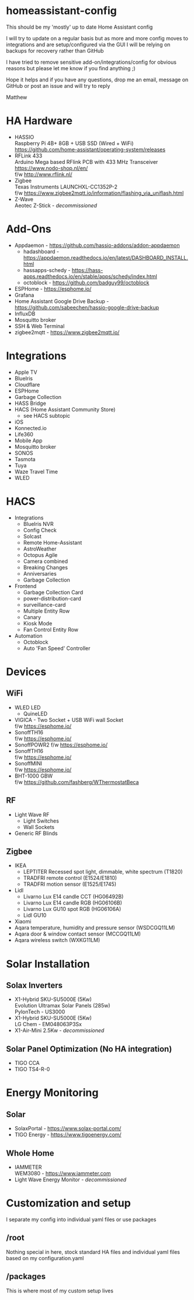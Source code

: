 # homeassistant-config
This should be my 'mostly' up to date Home Assistant config

I will try to update on a regular basis but as more and more config moves to integrations and are setup/configured
via the GUI I will be relying on backups for recovery rather than GitHub

I have tried to remove sensitive add-on/integrations/config for obvious reasons but please let me know if you find anything ;)

Hope it helps and if you have any questions, drop me an email, message on GitHub or post an issue and will try to reply

Matthew

# HA Hardware
- HASSIO  
  Raspberry Pi 4B+ 8GB + USB SSD (Wired + WiFi)  
  https://github.com/home-assistant/operating-system/releases
- RFLink 433  
  Arduino Mega based RFlink PCB with 433 MHz Transceiver  
  https://www.nodo-shop.nl/en/  
  f/w http://www.rflink.nl/
- Zigbee  
  Texas Instruments LAUNCHXL-CC1352P-2  
  f/w https://www.zigbee2mqtt.io/information/flashing_via_uniflash.html
- Z-Wave  
  Aeotec Z-Stick - *decommissioned*

# Add-Ons
- Appdaemon - https://github.com/hassio-addons/addon-appdaemon
  - hadashboard - https://appdaemon.readthedocs.io/en/latest/DASHBOARD_INSTALL.html
  - hassapps-schedy - https://hass-apps.readthedocs.io/en/stable/apps/schedy/index.html
  - octoblock - https://github.com/badguy99/octoblock
- ESPHome - https://esphome.io/
- Grafana
- Home Assistant Google Drive Backup - https://github.com/sabeechen/hassio-google-drive-backup
- InfluxDB
- Mosquitto broker
- SSH & Web Terminal
- zigbee2mqtt - https://www.zigbee2mqtt.io/

# Integrations
- Apple TV
- BlueIris
- Cloudflare
- ESPHome
- Garbage Collection
- HASS Bridge
- HACS (Home Assistant Community Store)
  - see HACS subtopic
- iOS
- Konnected.io
- Life360
- Mobile App
- Mosquitto broker
- SONOS
- Tasmota
- Tuya
- Waze Travel Time
- WLED

# HACS
- Integrations
  - BlueIris NVR
  - Config Check
  - Solcast
  - Remote Home-Assistant
  - AstroWeather
  - Octopus Agile
  - Camera combined
  - Breaking Changes
  - Anniversaries
  - Garbage Collection
- Frontend
  - Garbage Collection Card
  - power-distribution-card
  - surveillance-card
  - Multiple Entity Row
  - Canary
  - Kiosk Mode
  - Fan Control Entity Row
- Automation
  - Octoblock
  - Auto 'Fan Speed' Controller

# Devices
## WiFi
  - WLED LED
    - QuineLED
  - VIGICA - Two Socket + USB WiFi wall Socket  
    f/w https://esphome.io/
  - SonoffTH16  
    f/w https://esphome.io/
  - SonoffPOWR2
    f/w https://esphome.io/
  - SonoffTH16  
    f/w https://esphome.io/
  - SonoffMINI  
    f/w https://esphome.io/
  - BHT-1000 GBW  
    f/w https://github.com/fashberg/WThermostatBeca  

## RF
- Light Wave RF
  - Light Switches
  - Wall Sockets
- Generic RF Blinds

## Zigbee
- IKEA
  - LEPTITER Recessed spot light, dimmable, white spectrum (T1820)
  - TRADFRI remote control (E1524/E1810)
  - TRADFRI motion sensor (E1525/E1745)
- Lidl
  - Livarno Lux E14 candle CCT (HG06492B)
  - Livarno Lux E14 candle RGB (HG06106B)
  - Livarno Lux GU10 spot RGB (HG06106A)
  - Lidl GU10
- Xiaomi
 - Aqara temperature, humidity and pressure sensor (WSDCGQ11LM)
 - Aqara door & window contact sensor (MCCGQ11LM)
 - Aqara wireless switch (WXKG11LM)

# Solar Installation
## Solax Inverters
- X1-Hybrid SKU-SU5000E (5Kw)  
  Evolution Ultramax Solar Panels (285w)  
  PylonTech - US3000  
- X1-Hybrid SKU-SU5000E (5Kw)  
  LG Chem - EM048063P3Sx  
- X1-Air-Mini 2.5Kw - *decommissioned*

## Solar Panel Optimization (No HA integration)
- TIGO CCA
- TIGO TS4-R-0

# Energy Monitoring
## Solar
- SolaxPortal - https://www.solax-portal.com/
- TIGO Energy - https://www.tigoenergy.com/
## Whole Home
- IAMMETER  
  WEM3080 - https://www.iammeter.com
- Light Wave Energy Monitor - *decommissioned*

# Customization and setup
I separate my config into individual yaml files or use packages

## /root
Nothing special in here, stock standard HA files and individual yaml files based on my configuration.yaml

## /packages
This is where most of my custom setup lives
